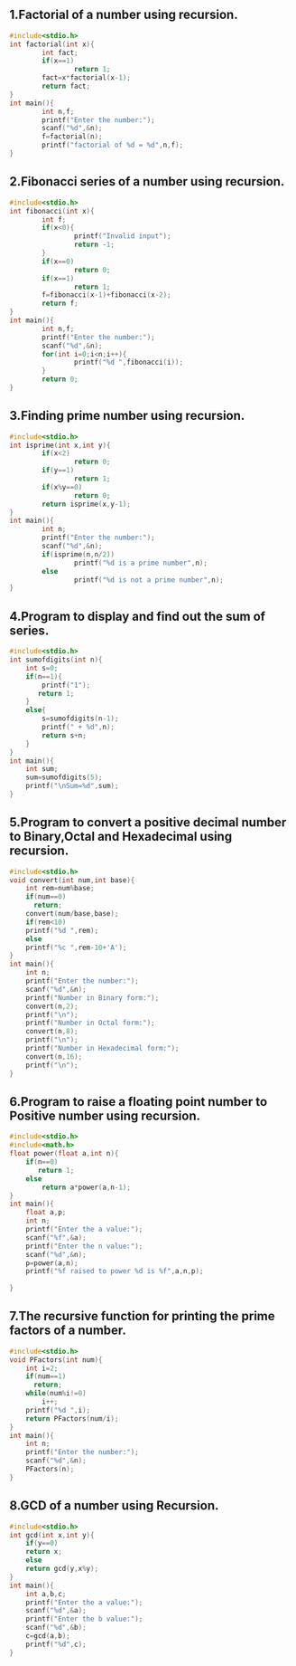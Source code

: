 ## 1.Factorial of a number using recursion.
```c
#include<stdio.h>
int factorial(int x){
        int fact;
        if(x==1)
                return 1;
        fact=x*factorial(x-1);
        return fact;
}
int main(){
        int n,f;
        printf("Enter the number:");
        scanf("%d",&n);
        f=factorial(n);
        printf("factorial of %d = %d",n,f);
}
```
## 2.Fibonacci series of a number using recursion.
```c
#include<stdio.h>
int fibonacci(int x){
        int f;
        if(x<0){
                printf("Invalid input");
                return -1;
        }
        if(x==0)
                return 0;
        if(x==1)
                return 1;
        f=fibonacci(x-1)+fibonacci(x-2);
        return f;
}
int main(){
        int n,f;
        printf("Enter the number:");
        scanf("%d",&n);
        for(int i=0;i<n;i++){
                printf("%d ",fibonacci(i));
        }
        return 0;
}
```
## 3.Finding prime number using recursion.
```c
#include<stdio.h>
int isprime(int x,int y){
        if(x<2)
                return 0;
        if(y==1)
                return 1;
        if(x%y==0)
                return 0;
        return isprime(x,y-1);
}
int main(){
        int n;
        printf("Enter the number:");
        scanf("%d",&n);
        if(isprime(n,n/2))
                printf("%d is a prime number",n);
        else
                printf("%d is not a prime number",n);
}
```
## 4.Program to display and find out the sum of series.
```c
#include<stdio.h>
int sumofdigits(int n){
    int s=0;
    if(n==1){
        printf("1");
       return 1;
    }
    else{
        s=sumofdigits(n-1);
        printf(" + %d",n);
        return s+n;
    }
}
int main(){
    int sum;
    sum=sumofdigits(5);
    printf("\nSum=%d",sum);
}
```
## 5.Program to convert a positive decimal number to Binary,Octal and Hexadecimal using recursion.
```c
#include<stdio.h>
void convert(int num,int base){
    int rem=num%base;
    if(num==0)
      return;
    convert(num/base,base);
    if(rem<10)
    printf("%d ",rem);
    else
    printf("%c ",rem-10+'A');
}
int main(){
    int n;
    printf("Enter the number:");
    scanf("%d",&n);
    printf("Number in Binary form:");
    convert(n,2);
    printf("\n");
    printf("Number in Octal form:");
    convert(n,8);
    printf("\n");
    printf("Number in Hexadecimal form:");
    convert(n,16);
    printf("\n");
}
```
## 6.Program to raise a floating point number to Positive number using recursion.
```c
#include<stdio.h>
#include<math.h>
float power(float a,int n){
    if(n==0)
       return 1;
    else
        return a*power(a,n-1);
}
int main(){
    float a,p;
    int n;
    printf("Enter the a value:");
    scanf("%f",&a);
    printf("Enter the n value:");
    scanf("%d",&n);
    p=power(a,n);
    printf("%f raised to power %d is %f",a,n,p);
    
}
```
## 7.The recursive function for printing the prime factors of a number.
```c
#include<stdio.h>
void PFactors(int num){
    int i=2;
    if(num==1)
      return;
    while(num%i!=0)
        i++;
    printf("%d ",i);
    return PFactors(num/i);
}
int main(){
    int n;
    printf("Enter the number:");
    scanf("%d",&n);
    PFactors(n);
}
```
## 8.GCD of a number using Recursion.
```c
#include<stdio.h>
int gcd(int x,int y){
    if(y==0)
    return x;
    else 
    return gcd(y,x%y);
}
int main(){
    int a,b,c;
    printf("Enter the a value:");
    scanf("%d",&a);
    printf("Enter the b value:");
    scanf("%d",&b);
    c=gcd(a,b);
    printf("%d",c);
}
```

